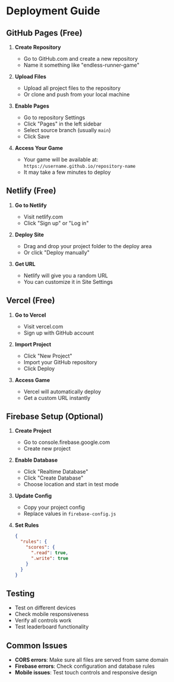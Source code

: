 # Deployment Guide

## GitHub Pages (Free)

1. **Create Repository**
   - Go to GitHub.com and create a new repository
   - Name it something like "endless-runner-game"

2. **Upload Files**
   - Upload all project files to the repository
   - Or clone and push from your local machine

3. **Enable Pages**
   - Go to repository Settings
   - Click "Pages" in the left sidebar
   - Select source branch (usually `main`)
   - Click Save

4. **Access Your Game**
   - Your game will be available at: `https://username.github.io/repository-name`
   - It may take a few minutes to deploy

## Netlify (Free)

1. **Go to Netlify**
   - Visit netlify.com
   - Click "Sign up" or "Log in"

2. **Deploy Site**
   - Drag and drop your project folder to the deploy area
   - Or click "Deploy manually"

3. **Get URL**
   - Netlify will give you a random URL
   - You can customize it in Site Settings

## Vercel (Free)

1. **Go to Vercel**
   - Visit vercel.com
   - Sign up with GitHub account

2. **Import Project**
   - Click "New Project"
   - Import your GitHub repository
   - Click Deploy

3. **Access Game**
   - Vercel will automatically deploy
   - Get a custom URL instantly

## Firebase Setup (Optional)

1. **Create Project**
   - Go to console.firebase.google.com
   - Create new project

2. **Enable Database**
   - Click "Realtime Database"
   - Click "Create Database"
   - Choose location and start in test mode

3. **Update Config**
   - Copy your project config
   - Replace values in `firebase-config.js`

4. **Set Rules**
   ```json
   {
     "rules": {
       "scores": {
         ".read": true,
         ".write": true
       }
     }
   }
   ```

## Testing

- Test on different devices
- Check mobile responsiveness
- Verify all controls work
- Test leaderboard functionality

## Common Issues

- **CORS errors**: Make sure all files are served from same domain
- **Firebase errors**: Check configuration and database rules
- **Mobile issues**: Test touch controls and responsive design

